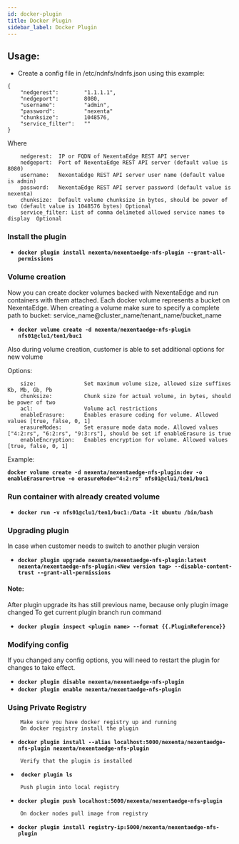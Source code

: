 ```yaml
---
id: docker-plugin
title: Docker Plugin
sidebar_label: Docker Plugin
---
```


## Usage:
* Create a config file in /etc/ndnfs/ndnfs.json using this example:

```
{
    "nedgerest":        "1.1.1.1",
    "nedgeport":        8080,
    "username":         "admin",
    "password":         "nexenta"
    "chunksize":        1048576,
    "service_filter":   ""
}
```

Where
```
    nedgerest:  IP or FQDN of NexentaEdge REST API server
    nedgeport:  Port of NexentaEdge REST API server (default value is 8080)
    username:   NexentaEdge REST API server user name (default value is admin)
    password:   NexentaEdge REST API server password (default value is nexenta)
    chunksize:  Default volume chunksize in bytes, should be power of two (default value is 1048576 bytes) Optional
    service_filter: List of comma delimeted allowed service names to display  Optional
```
### Install the plugin

* **```docker plugin install nexenta/nexentaedge-nfs-plugin --grant-all-permissions```**

### Volume creation
 Now you can create docker volumes backed with NexentaEdge and run containers with them attached. Each docker volume represents a bucket on NexentaEdge. When creating a volume make sure to specify a complete path to bucket: service_name@cluster_name/tenant_name/bucket_name

* **```docker volume create -d nexenta/nexentaedge-nfs-plugin nfs01@clu1/ten1/buc1```**

Also during volume creation, customer is able to set additional options for new volume

Options:

```
    size:               Set maximum volume size, allowed size suffixes Kb, Mb, Gb, Pb
    chunksize:          Chunk size for actual volume, in bytes, should be power of two
    acl:                Volume acl restrictions
    enableErasure:      Enables erasure coding for volume. Allowed values [true, false, 0, 1]
    erasureModes:       Set erasure mode data mode. Allowed values ["4:2:rs", "6:2:rs", "9:3:rs"], should be set if enableErasure is true
    enableEncryption:   Enables encryption for volume. Allowed values [true, false, 0, 1]
```
Example:

**```docker volume create -d nexenta/nexentaedge-nfs-plugin:dev -o enableErasure=true -o erasureMode="4:2:rs" nfs01@clu1/ten1/buc1```**

### Run container with already created volume
* **```docker run -v nfs01@clu1/ten1/buc1:/Data -it ubuntu /bin/bash```**

### Upgrading plugin
In case when customer needs to switch to another plugin version

* **```docker plugin upgrade nexenta/nexentaedge-nfs-plugin:latest nexenta/nexentaedge-nfs-plugin:<New version tag> --disable-content-trust --grant-all-permissions```**

#### Note:
After plugin upgrade its has still previous name, because only plugin image changed 
To get current plugin branch run command 

* **```docker plugin inspect <plugin name> --format {{.PluginReference}}```**


### Modifying config
If you changed any config options, you will need to restart the plugin for changes to take effect.

* **```docker plugin disable nexenta/nexentaedge-nfs-plugin```**
* **```docker plugin enable nexenta/nexentaedge-nfs-plugin```**



### Using Private Registry

```
    Make sure you have docker registry up and running
    On docker registry install the plugin
```

* **```docker plugin install --alias localhost:5000/nexenta/nexentaedge-nfs-plugin nexenta/nexentaedge-nfs-plugin```**

```
    Verify that the plugin is installed 
```

* **```  docker plugin ls ```**

```
    Push plugin into local registry
```

* **``` docker plugin push localhost:5000/nexenta/nexentaedge-nfs-plugin ```**

```
    On docker nodes pull image from registry
```

* **```docker plugin install registry-ip:5000/nexenta/nexentaedge-nfs-plugin```**
